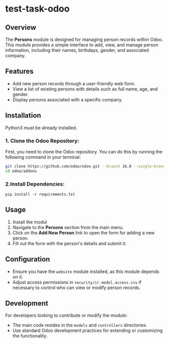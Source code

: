 # test-task-odoo


## Overview

The **Persons** module is designed for managing person records within Odoo. This module provides a simple interface to add, view, and manage person information, including their names, birthdays, gender, and associated company.

## Features

- Add new person records through a user-friendly web form.
- View a list of existing persons with details such as full name, age, and gender.
- Display persons associated with a specific company.

## Installation

Python3 must be already installed.

### 1. Clone the Odoo Repository:
First, you need to clone the Odoo repository. You can do this by running the following command in your terminal:

```bash
git clone https://github.com/odoo/odoo.git --branch 16.0 --single-branch
cd odoo/addons
```
### 2.Install Dependencies:
```shell
pip install -r requirements.txt
```

## Usage

1. Install the modul 
2. Navigate to the **Persons** section from the main menu.
3. Click on the **Add New Person** link to open the form for adding a new person.
4. Fill out the form with the person's details and submit it.

## Configuration

- Ensure you have the `website` module installed, as this module depends on it.
- Adjust access permissions in `security/ir.model.access.csv` if necessary to control who can view or modify person records.

## Development

For developers looking to contribute or modify the module:

- The main code resides in the `models` and `controllers` directories.
- Use standard Odoo development practices for extending or customizing the functionality.
